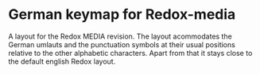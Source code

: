 # German keymap for Redox-media

A layout for the Redox MEDIA revision.
The layout acommodates the German umlauts and the punctuation symbols
at their usual positions relative to the other alphabetic characters.
Apart from that it stays close to the default english Redox layout.
